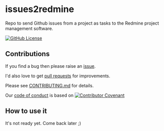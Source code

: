 # issues2redmine

Repo to send Github issues from a project as tasks to the Redmine project management software.

[![GitHub License](https://img.shields.io/badge/license-Apache2-blue.svg)](LICENSE) 

## Contributions

If you find a bug then please raise an
[issue](https://github.com/iagotito/issues2redmine/issues).

I'd also love to get [pull requests](https://github.com/iagotito/issues2redmine/pulls)
for improvements.

Please see [CONTRIBUTING.md](CONTRIBUTING.md) for details.

Our [code of conduct](code_of_conduct.md) is based on
[![Contributor Covenant](https://img.shields.io/badge/Contributor%20Covenant-2.0-4baaaa.svg)](code_of_conduct.md)

## How to use it

It's not ready yet. Come back later ;)
